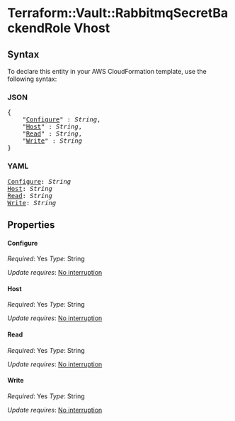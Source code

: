 # Terraform::Vault::RabbitmqSecretBackendRole Vhost

## Syntax

To declare this entity in your AWS CloudFormation template, use the following syntax:

### JSON

<pre>
{
    "<a href="#configure" title="Configure">Configure</a>" : <i>String</i>,
    "<a href="#host" title="Host">Host</a>" : <i>String</i>,
    "<a href="#read" title="Read">Read</a>" : <i>String</i>,
    "<a href="#write" title="Write">Write</a>" : <i>String</i>
}
</pre>

### YAML

<pre>
<a href="#configure" title="Configure">Configure</a>: <i>String</i>
<a href="#host" title="Host">Host</a>: <i>String</i>
<a href="#read" title="Read">Read</a>: <i>String</i>
<a href="#write" title="Write">Write</a>: <i>String</i>
</pre>

## Properties

#### Configure

_Required_: Yes
_Type_: String

_Update requires_: [No interruption](https://docs.aws.amazon.com/AWSCloudFormation/latest/UserGuide/using-cfn-updating-stacks-update-behaviors.html#update-no-interrupt)

#### Host

_Required_: Yes
_Type_: String

_Update requires_: [No interruption](https://docs.aws.amazon.com/AWSCloudFormation/latest/UserGuide/using-cfn-updating-stacks-update-behaviors.html#update-no-interrupt)

#### Read

_Required_: Yes
_Type_: String

_Update requires_: [No interruption](https://docs.aws.amazon.com/AWSCloudFormation/latest/UserGuide/using-cfn-updating-stacks-update-behaviors.html#update-no-interrupt)

#### Write

_Required_: Yes
_Type_: String

_Update requires_: [No interruption](https://docs.aws.amazon.com/AWSCloudFormation/latest/UserGuide/using-cfn-updating-stacks-update-behaviors.html#update-no-interrupt)

